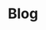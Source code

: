 ---
title: Blog
summary: 

# reading_time: false  # Show estimated reading time?
# share: false  # Show social sharing links?
# profile: true  # Show author profile?
# comments: false  # Show comments?
cms_exclude: true

# View.
#   1 = List
#   2 = Compact
#   3 = Card
# view: 2

# Optional header image (relative to `static/media/` folder).
header:
  caption: ''
  image: ''
---